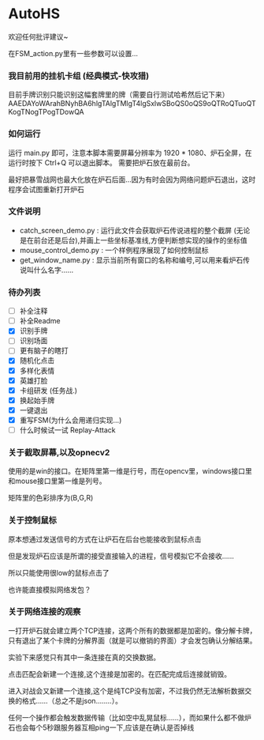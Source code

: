 # AutoHS
欢迎任何批评建议~

在FSM_action.py里有一些参数可以设置...

### 我目前用的挂机卡组 (经典模式-快攻猎)
目前手牌识别只能识别这幅套牌里的牌（需要自行测试哈希然后记下来）
AAEDAYoWArahBNyhBA6hlgTAlgTMlgT4lgSxlwSBoQS0oQS9oQTRoQTuoQTKogTNogTPogTDowQA

### 如何运行
运行 main.py 即可，注意本脚本需要屏幕分辨率为 1920 * 1080、炉石全屏，在运行时按下 Ctrl+Q 可以退出脚本。
需要把炉石放在最前台。

最好把暴雪战网也最大化放在炉石后面...因为有时会因为网络问题炉石退出，这时程序会试图重新打开炉石

### 文件说明
- catch_screen_demo.py : 运行此文件会获取炉石传说进程的整个截屏
(无论是在前台还是后台),并画上一些坐标基准线,方便判断想实现的操作的坐标值 
- mouse_control_demo.py : 一个样例程序展现了如何控制鼠标
- get_window_name.py : 显示当前所有窗口的名称和编号,可以用来看炉石传说叫什么名字……

### 待办列表
- [ ] 补全注释
- [ ] 补全Readme
- [X] 识别手牌
- [ ] 识别场面
- [ ] 更有脑子的瞎打
- [X] 随机化点击
- [X] 多样化表情
- [X] 英雄打脸 
- [X] 卡组研发 (任务战.) 
- [X] 换起始手牌
- [X] 一键退出
- [X] 重写FSM(为什么会用递归实现...)
- [ ] 什么时候试一试 Replay-Attack

### 关于截取屏幕,以及opnecv2
使用的是win的接口。在矩阵里第一维是行号，而在opencv里，windows接口里和mouse接口里第一维是列号。

矩阵里的色彩排序为(B,G,R)

### 关于控制鼠标
原本想通过发送信号的方式在让炉石在后台也能接收到鼠标点击

但是发现炉石应该是所谓的接受直接输入的进程，信号模拟它不会接收……

所以只能使用很low的鼠标点击了

也许能直接模拟网络发包？


### 关于网络连接的观察
一打开炉石就会建立两个TCP连接，这两个所有的数据都是加密的。像分解卡牌， 只有退出了某个卡牌的分解界面（就是可以撤销的界面）才会发包确认分解结果。

实验下来感觉只有其中一条连接在真的交换数据。

点击匹配会新建一个连接,这个连接是加密的。在匹配完成后连接就销毁。

进入对战会又新建一个连接,这个是纯TCP没有加密，不过我仍然无法解析数据交换的格式……（总之不是json..……）。

任何一个操作都会触发数据传输（比如空中乱晃鼠标……），而如果什么都不做炉石也会每个5秒跟服务器互相ping一下,应该是在确认是否掉线


